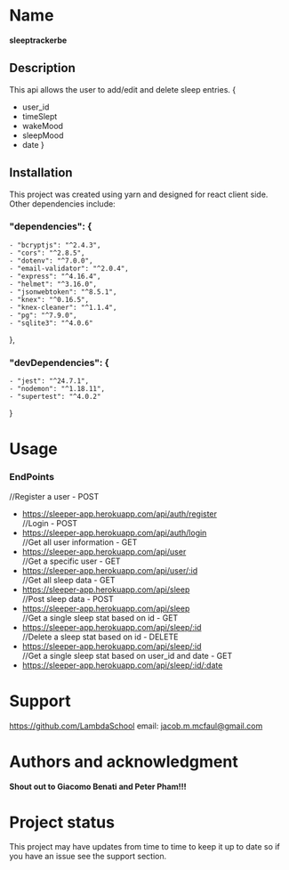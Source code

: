 # Name
**sleeptrackerbe**

## Description
This api allows the user to add/edit and delete sleep entries.
{ 
- user_id
- timeSlept
- wakeMood
- sleepMood
- date
}

## Installation
This project was created using yarn and designed for react client side. Other dependencies include:
### "dependencies": {
    - "bcryptjs": "^2.4.3",
    - "cors": "^2.8.5",
    - "dotenv": "^7.0.0",
    - "email-validator": "^2.0.4",
    - "express": "^4.16.4",
    - "helmet": "^3.16.0",
    - "jsonwebtoken": "^8.5.1",
    - "knex": "^0.16.5",
    - "knex-cleaner": "^1.1.4",
    - "pg": "^7.9.0",
    - "sqlite3": "^4.0.6"
  },
### "devDependencies": {
    - "jest": "^24.7.1",
    - "nodemon": "^1.18.11",
    - "supertest": "^4.0.2"
  }

# Usage
### EndPoints
 //Register a user - POST
- https://sleeper-app.herokuapp.com/api/auth/register    
//Login - POST
- https://sleeper-app.herokuapp.com/api/auth/login        
//Get all user information - GET
- https://sleeper-app.herokuapp.com/api/user              
//Get a specific user - GET
- https://sleeper-app.herokuapp.com/api/user/:id          
//Get all sleep data - GET
- https://sleeper-app.herokuapp.com/api/sleep             
//Post sleep data - POST
- https://sleeper-app.herokuapp.com/api/sleep             
//Get a single sleep stat based on id - GET
- https://sleeper-app.herokuapp.com/api/sleep/:id         
//Delete a sleep stat based on id - DELETE
- https://sleeper-app.herokuapp.com/api/sleep/:id         
//Get a single sleep stat based on user_id and date - GET
- https://sleeper-app.herokuapp.com/api/sleep/:id/:date   

# Support
https://github.com/LambdaSchool
email: jacob.m.mcfaul@gmail.com

# Authors and acknowledgment
**Shout out to Giacomo Benati and Peter Pham!!!**

# Project status
This project may have updates from time to time to keep it up to date so if you have an issue see the support section.